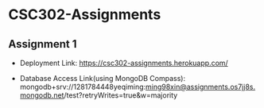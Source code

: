 # CSC302-Assignments

## Assignment 1

* Deployment Link: https://csc302-assignments.herokuapp.com/

* Database Access Link(using MongoDB Compass): mongodb+srv://1281784448yeqiming:ming98xin@assignments.os7jj8s.mongodb.net/test?retryWrites=true&w=majority
